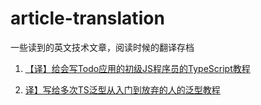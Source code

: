 # article-translation
一些读到的英文技术文章，阅读时候的翻译存档

1. [【译】给会写Todo应用的初级JS程序员的TypeScript教程](/TypeScript_Tutorial_for_JS_Programmers_Who_Know_How_to_Build_a_Todo_App.md)

2. [译】写给多次TS泛型从入门到放弃的人的泛型教程](/TypeScript-Generics-for-People-Who-Gave-Up-on-Understanding-Generics.md)
